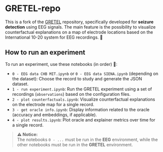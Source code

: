 # GRETEL-repo

This is a fork of the [GRETEL](https://github.com/aiim-research/GRETEL) repository, specifically developed for **seizure detection** using EEG signals. The main feature is the possibility to visualize counterfactual explanations on a map of electrode locations based on the International 10-20 system for EEG recordings. 🧠

## How to run an experiment

To run an experiment, use these notebooks (in order) 🚀:
- `0 - EEG data CHB MIT.ipynb` or `0 - EEG data SIENA.ipynb` (depending on the dataset): Choose the record to study and generate the JSON dataset.
- `1 - run experiment.ipynb`: Run the GRETEL experiment using a set of recordings (`observations`) based on the configuration files.
- `2 - plot counterfactuals.ipynb`: Visualize counterfactual explanations on the electrode map for a single record.
- `3 - get oracle info.ipynb`: Display information related to the oracle (accuracy and embeddings, if applicable).
- `4 - plot results.ipynb`: Plot oracle and explainer metrics over time for a single record.  
  

> **⚠️ Notice:**   
> The notebooks `0 - ...` must be run in the **EEG** environment, while the other notebooks must be run in the **GRETEL** environment.
